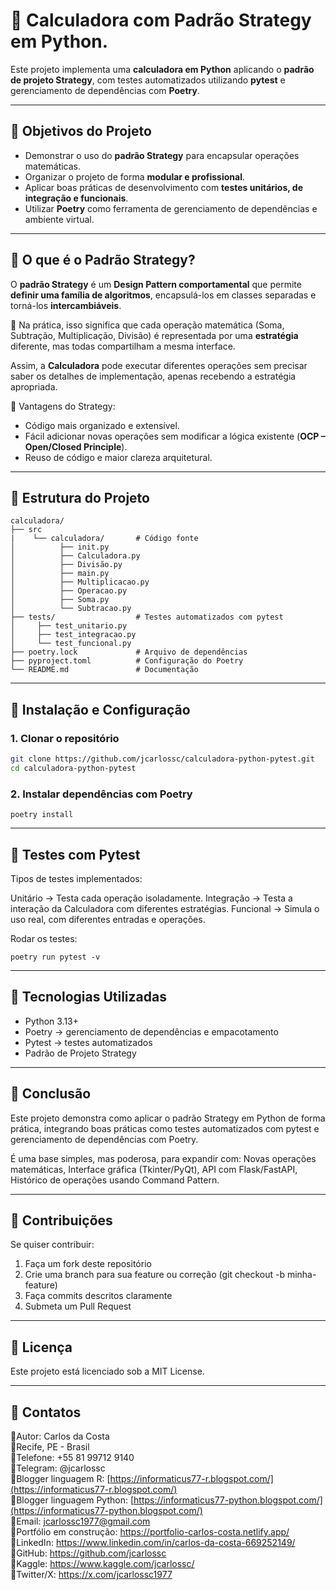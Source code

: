 # 📌 Calculadora com Padrão Strategy em Python.

Este projeto implementa uma **calculadora em Python** aplicando o **padrão de projeto Strategy**, com testes automatizados utilizando **pytest** e gerenciamento de dependências com **Poetry**.

---

## 📌 Objetivos do Projeto
- Demonstrar o uso do **padrão Strategy** para encapsular operações matemáticas.
- Organizar o projeto de forma **modular e profissional**.
- Aplicar boas práticas de desenvolvimento com **testes unitários, de integração e funcionais**.
- Utilizar **Poetry** como ferramenta de gerenciamento de dependências e ambiente virtual.

---

## 📌 O que é o Padrão Strategy?

O **padrão Strategy** é um **Design Pattern comportamental** que permite **definir uma família de algoritmos**, encapsulá-los em classes separadas e torná-los **intercambiáveis**.  

📌 Na prática, isso significa que cada operação matemática (Soma, Subtração, Multiplicação, Divisão) é representada por uma **estratégia** diferente, mas todas compartilham a mesma interface.  

Assim, a **Calculadora** pode executar diferentes operações sem precisar saber os detalhes de implementação, apenas recebendo a estratégia apropriada.

📌 Vantagens do Strategy:
- Código mais organizado e extensível.
- Fácil adicionar novas operações sem modificar a lógica existente (**OCP – Open/Closed Principle**).
- Reuso de código e maior clareza arquitetural.

---

## 📌 Estrutura do Projeto

```
calculadora/
├── src
|    └── calculadora/       # Código fonte
│          ├── init.py
│          ├── Calculadora.py
│          ├── Divisão.py
│          ├── main.py
│          ├── Multiplicacao.py
│          ├── Operacao.py
│          ├── Soma.py
│          └── Subtracao.py
├── tests/                  # Testes automatizados com pytest
│     ├── test_unitario.py
│     ├── test_integracao.py
│     └── test_funcional.py
├── poetry.lock             # Arquivo de dependências
├── pyproject.toml          # Configuração do Poetry
└── README.md               # Documentação
```

---

## 📌 Instalação e Configuração

### 1. Clonar o repositório

```bash
git clone https://github.com/jcarlossc/calculadora-python-pytest.git
cd calculadora-python-pytest
```
### 2. Instalar dependências com Poetry
```
poetry install
```

---

## 📌 Testes com Pytest
Tipos de testes implementados:

Unitário → Testa cada operação isoladamente.
Integração → Testa a interação da Calculadora com diferentes estratégias.
Funcional → Simula o uso real, com diferentes entradas e operações.

Rodar os testes:
```
poetry run pytest -v 
```

---

## 📌 Tecnologias Utilizadas

* Python 3.13+
* Poetry → gerenciamento de dependências e empacotamento
* Pytest → testes automatizados
* Padrão de Projeto Strategy

---

## 📌 Conclusão

Este projeto demonstra como aplicar o padrão Strategy em Python de forma prática, integrando boas práticas como testes automatizados com pytest e gerenciamento de dependências com Poetry.

É uma base simples, mas poderosa, para expandir com:
Novas operações matemáticas,
Interface gráfica (Tkinter/PyQt),
API com Flask/FastAPI,
Histórico de operações usando Command Pattern.

---

## 📌 Contribuições
Se quiser contribuir:
1. Faça um fork deste repositório
2. Crie uma branch para sua feature ou correção (git checkout -b minha-feature)
3. Faça commits descritos claramente
4. Submeta um Pull Request

---

## 📌 Licença
Este projeto está licenciado sob a MIT License.

---

## 📌 Contatos
📌Autor: Carlos da Costa<br>
📌Recife, PE - Brasil<br>
📌Telefone: +55 81 99712 9140<br>
📌Telegram: @jcarlossc<br>
📌Blogger linguagem R: [https://informaticus77-r.blogspot.com/](https://informaticus77-r.blogspot.com/)<br>
📌Blogger linguagem Python: [https://informaticus77-python.blogspot.com/](https://informaticus77-python.blogspot.com/)<br>
📌Email: jcarlossc1977@gmail.com<br>
📌Portfólio em construção: https://portfolio-carlos-costa.netlify.app/<br>
📌LinkedIn: https://www.linkedin.com/in/carlos-da-costa-669252149/<br>
📌GitHub: https://github.com/jcarlossc<br>
📌Kaggle: https://www.kaggle.com/jcarlossc/  
📌Twitter/X: https://x.com/jcarlossc1977
